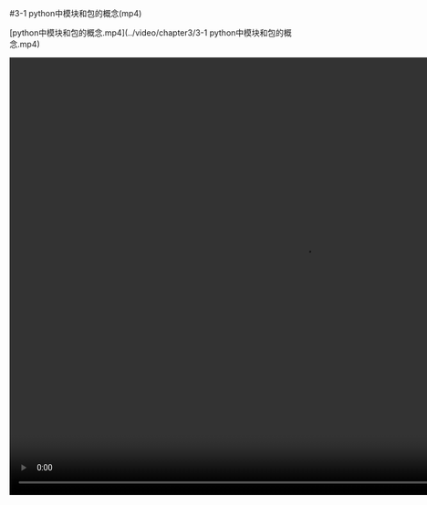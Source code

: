 #3-1 python中模块和包的概念(mp4)

[python中模块和包的概念.mp4](../video/chapter3/3-1 python中模块和包的概念.mp4)

<video width="1024" height="768" controls="">
<source src="../video/chapter3/3-1 python中模块和包的概念.mp4">
</video>